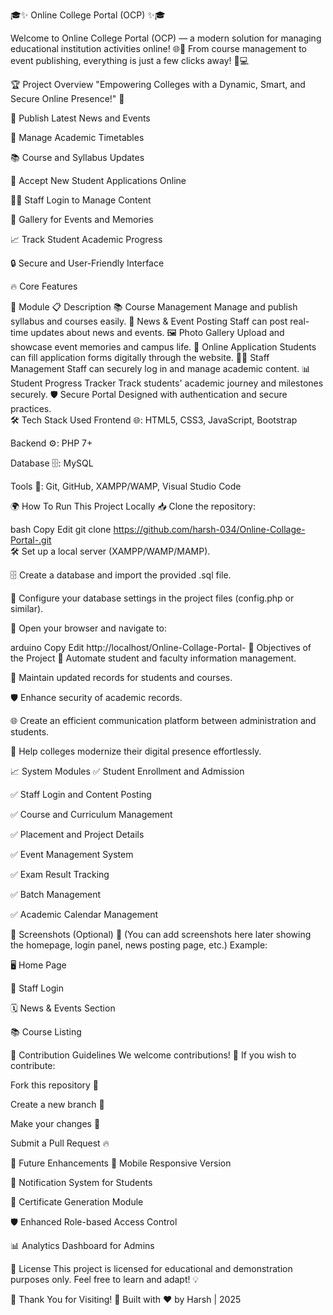 🎓✨ Online College Portal (OCP) ✨🎓<br>

Welcome to Online College Portal (OCP) — a modern solution for managing educational institution activities online! 🌐🏫
From course management to event publishing, everything is just a few clicks away! 🚀💻

🏆 Project Overview
"Empowering Colleges with a Dynamic, Smart, and Secure Online Presence!" 🌟

📰 Publish Latest News and Events

📅 Manage Academic Timetables

📚 Course and Syllabus Updates

📝 Accept New Student Applications Online

👩‍🏫 Staff Login to Manage Content

📸 Gallery for Events and Memories

📈 Track Student Academic Progress

🔒 Secure and User-Friendly Interface

🔥 Core Features

🚀 Module	📋 Description
📚 Course Management	Manage and publish syllabus and courses easily.
📰 News & Event Posting	Staff can post real-time updates about news and events.
🖼 Photo Gallery	Upload and showcase event memories and campus life.
📝 Online Application	Students can fill application forms digitally through the website.
👨‍🏫 Staff Management	Staff can securely log in and manage academic content.
📊 Student Progress Tracker	Track students' academic journey and milestones securely.
🛡 Secure Portal	Designed with authentication and secure practices. <br>
🛠️ Tech Stack Used
Frontend 🌐: HTML5, CSS3, JavaScript, Bootstrap

Backend ⚙️: PHP 7+

Database 🗄: MySQL

Tools 🧰: Git, GitHub, XAMPP/WAMP, Visual Studio Code

🌍 How To Run This Project Locally
📥 Clone the repository:

bash
Copy
Edit
git clone https://github.com/harsh-034/Online-Collage-Portal-.git<br>
🛠 Set up a local server (XAMPP/WAMP/MAMP).

🗄 Create a database and import the provided .sql file.

📝 Configure your database settings in the project files (config.php or similar).

🚀 Open your browser and navigate to:

arduino
Copy
Edit
http://localhost/Online-Collage-Portal-
🎯 Objectives of the Project
🎯 Automate student and faculty information management.

📑 Maintain updated records for students and courses.

🛡 Enhance security of academic records.

🌐 Create an efficient communication platform between administration and students.

🏫 Help colleges modernize their digital presence effortlessly.

📈 System Modules
✅ Student Enrollment and Admission

✅ Staff Login and Content Posting

✅ Course and Curriculum Management

✅ Placement and Project Details

✅ Event Management System

✅ Exam Result Tracking

✅ Batch Management

✅ Academic Calendar Management

📸 Screenshots (Optional) 📸
(You can add screenshots here later showing the homepage, login panel, news posting page, etc.)
Example:

🖥️ Home Page

🔑 Staff Login

🗓 News & Events Section

📚 Course Listing

🤝 Contribution Guidelines
We welcome contributions! 🎉
If you wish to contribute:

Fork this repository 🍴

Create a new branch 🔧

Make your changes 🚀

Submit a Pull Request 🔥

🧠 Future Enhancements
📱 Mobile Responsive Version

🔔 Notification System for Students

📜 Certificate Generation Module

🛡️ Enhanced Role-based Access Control

📊 Analytics Dashboard for Admins <br>

📝 License
This project is licensed for educational and demonstration purposes only.
Feel free to learn and adapt! 💡

🚀 Thank You for Visiting! 🚀
Built with ❤️ by Harsh | 2025

